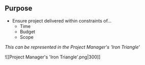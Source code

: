 ## Purpose

- Ensure project delivered within constraints of...
	- Time
	- Budget
	- Scope

*This can be represented in the Project Manager's 'Iron Triangle'*

![[Project Manager's 'Iron Triangle'.png|300]]


